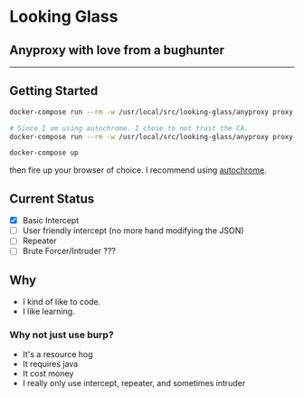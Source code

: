 # Looking Glass
## Anyproxy with love from a bughunter
-------
## Getting Started

```bash
docker-compose run --rm -w /usr/local/src/looking-glass/anyproxy proxy npm install

# Since I am using autochrome. I chose to not trust the CA.
docker-compose run --rm -w /usr/local/src/looking-glass/anyproxy proxy bin/anyproxy-ca

docker-compose up
```
then fire up your browser of choice. I recommend using [autochrome](https://github.com/nccgroup/autochrome).

## Current Status

- [x] Basic Intercept
- [ ] User friendly intercept (no more hand modifying the JSON)
- [ ] Repeater
- [ ] Brute Forcer/Intruder ???

## Why

- I kind of like to code.
- I like learning.

### Why not just use burp?

- It's a resource hog
- It requires java
- It cost money
- I really only use intercept, repeater, and sometimes intruder
